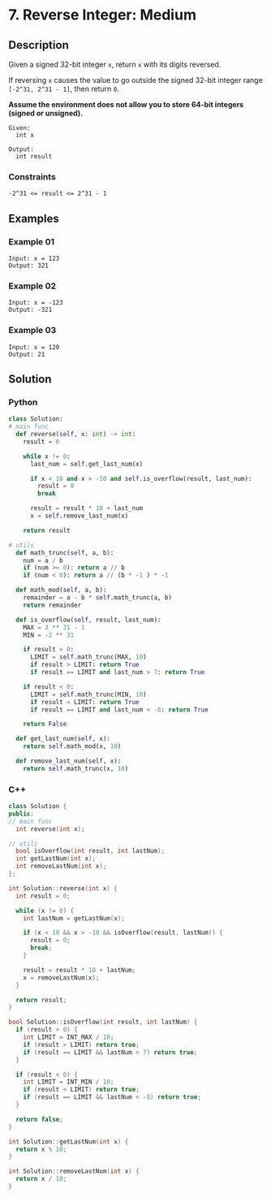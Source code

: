 # 7. Reverse Integer: Medium

## Description

Given a signed 32-bit integer `x`, return `x` with its digits reversed.

If reversing `x` causes the value to go outside the signed 32-bit integer range `[-2^31, 2^31 - 1]`, then return `0`.

**Assume the environment does not allow you to store 64-bit integers (signed or unsigned).**

```
Given:
  int x

Output:
  int result
```

### Constraints

```
-2^31 <= result <= 2^31 - 1
```

## Examples

### Example 01

```
Input: x = 123
Output: 321
```

### Example 02

```
Input: x = -123
Output: -321
```

### Example 03

```
Input: x = 120
Output: 21
```

## Solution

### Python

```python
class Solution:
# main func
  def reverse(self, x: int) -> int:
    result = 0

    while x != 0:
      last_num = self.get_last_num(x)

      if x < 10 and x > -10 and self.is_overflow(result, last_num):
        result = 0
        break

      result = result * 10 + last_num
      x = self.remove_last_num(x)

    return result

# utils
  def math_trunc(self, a, b):
    num = a / b
    if (num >= 0): return a // b
    if (num < 0): return a // (b * -1 ) * -1

  def math_mod(self, a, b):
    remainder = a - b * self.math_trunc(a, b)
    return remainder

  def is_overflow(self, result, last_num):
    MAX = 2 ** 31 - 1
    MIN = -2 ** 31

    if result > 0:
      LIMIT = self.math_trunc(MAX, 10)
      if result > LIMIT: return True
      if result == LIMIT and last_num > 7: return True

    if result < 0:
      LIMIT = self.math_trunc(MIN, 10)
      if result < LIMIT: return True
      if result == LIMIT and last_num < -8: return True

    return False

  def get_last_num(self, x):
    return self.math_mod(x, 10)

  def remove_last_num(self, x):
    return self.math_trunc(x, 10)
```

### C++

```cpp
class Solution {
public:
// main func
  int reverse(int x);

// utils
  bool isOverflow(int result, int lastNum);
  int getLastNum(int x);
  int removeLastNum(int x);
};

int Solution::reverse(int x) {
  int result = 0;

  while (x != 0) {
    int lastNum = getLastNum(x);

    if (x < 10 && x > -10 && isOverflow(result, lastNum)) {
      result = 0;
      break;
    }

    result = result * 10 + lastNum;
    x = removeLastNum(x);
  }

  return result;
}

bool Solution::isOverflow(int result, int lastNum) {
  if (result > 0) {
    int LIMIT = INT_MAX / 10;
    if (result > LIMIT) return true;
    if (result == LIMIT && lastNum > 7) return true;
  }

  if (result < 0) {
    int LIMIT = INT_MIN / 10;
    if (result < LIMIT) return true;
    if (result == LIMIT && lastNum < -8) return true;
  }

  return false;
}

int Solution::getLastNum(int x) {
  return x % 10;
}

int Solution::removeLastNum(int x) {
  return x / 10;
}
```
